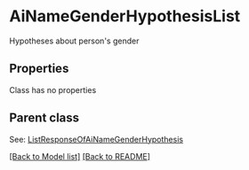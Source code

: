 # AiNameGenderHypothesisList
Hypotheses about person's gender             

## Properties
Class has no properties

## Parent class

See: [ListResponseOfAiNameGenderHypothesis](ListResponseOfAiNameGenderHypothesis.md)

[[Back to Model list]](Models.md) [[Back to README]](README.md)

